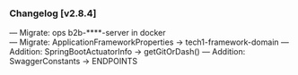 ### Changelog [v2.8.4]
— Migrate: ops b2b-****-server in docker  
— Migrate: ApplicationFrameworkProperties -> tech1-framework-domain
— Addition: SpringBootActuatorInfo -> getGitOrDash()
— Addition: SwaggerConstants -> ENDPOINTS  
